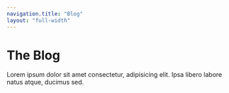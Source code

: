 ```yaml
---
navigation.title: "Blog"
layout: "full-width"
---
```

# The Blog

Lorem ipsum dolor sit amet consectetur, adipisicing elit. Ipsa libero labore natus atque, ducimus sed.

<BlogOverview />
